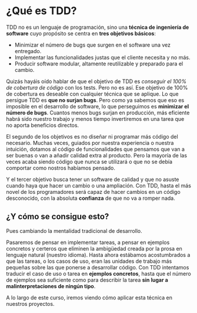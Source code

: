 # ¿Qué es TDD?

TDD no es un lenguaje de programación, sino una **técnica de ingeniería de software** 
cuyo propósito se centra en **tres objetivos básicos**:

- Minimizar el número de bugs que surgen en el software una vez entregado.
- Implementar las funcionalidades justas que el cliente necesita y no más. 
- Producir software modular, altamente reutilizable y preparado para el cambio. 

Quizás hayáis oído hablar de que el objetivo de TDD es *conseguir el 100% de 
cobertura de código* con los tests. Pero no es así. Ese objetivo de 100% de cobertura
es deseable con cualquier técnica que se aplique. Lo que persigue TDD es **que no
surjan bugs**. Pero como ya sabemos que eso es imposible en el desarrollo de 
software, lo que perseguimos es **minimizar el número de bugs**. Cuantos menos 
bugs surjan en producción, más eficiente habrá sido nuestro trabajo y menos tiempo
invertiremos en una tarea que no aporta beneficios directos. 

El segundo de los objetivos es no diseñar ni programar más código del necesario. 
Muchas veces, guiados por nuestra experiencia o nuestra intuición, dotamos al 
código de funcionalidades que pensamos que van a ser buenas o van a añadir calidad
extra al producto. Pero la mayoría de las veces acaba siendo código que nunca se
utilizará o que no se debía comportar como nostros habíamos pensado.

Y el tercer objetivo busca tener un software de calidad y que no asuste cuando 
haya que hacer un cambio o una ampliación. Con TDD, hasta el más novel de los programadores
será capaz de hacer cambios en un código desconocido, con la absoluta **confianza** 
de que no va a romper nada.

## ¿Y cómo se consigue esto?

Pues cambiando la mentalidad tradicional de desarrollo.

Pasaremos de pensar en implementar tareas, a pensar en ejemplos concretos y certeros 
que eliminen la ambigüedad creada por la prosa en lenguaje natural (nuestro idioma). 
Hasta ahora estábamos acostumbrados a que las tareas, o los casos de uso, 
eran las unidades de trabajo más pequeñas sobre las que ponerse a desarrollar código. 
Con TDD intentamos traducir el caso de uso o tarea en **ejemplos concretos**, 
hasta que el número de ejemplos sea suficiente como para describir la tarea 
**sin lugar a malinterpretaciones de ningún tipo**.

A lo largo de este curso, iremos viendo cómo aplicar esta técnica en nuestros 
proyectos.

